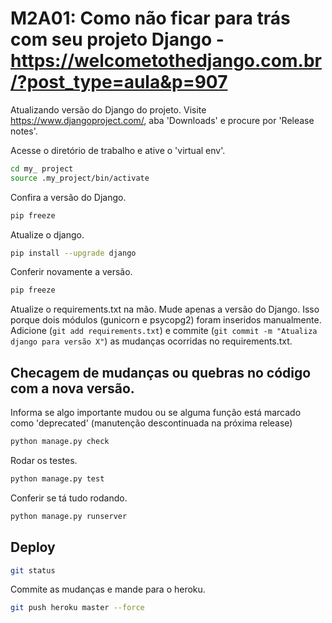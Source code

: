 # M2A01: Como não ficar para trás com seu projeto Django - https://welcometothedjango.com.br/?post_type=aula&p=907

Atualizando versão do Django do projeto. Visite https://www.djangoproject.com/, aba 'Downloads' e procure por 'Release notes'.

Acesse o diretório de trabalho e ative o 'virtual env'.

```bash
cd my_ project
source .my_project/bin/activate
```

Confira a versão do Django.

```bash
pip freeze
```

Atualize o django.

```bash
pip install --upgrade django
```

Conferir novamente a versão.

```bash
pip freeze
```

Atualize o requirements.txt na mão. Mude apenas a versão do Django. Isso porque dois módulos (gunicorn e psycopg2) foram inseridos manualmente. Adicione (`git add requirements.txt`) e commite (`git commit -m "Atualiza django para versão X"`) as mudanças ocorridas no requirements.txt.

## Checagem de mudanças ou quebras no código com a nova versão.

Informa se algo importante mudou ou se alguma função está marcado como 'deprecated' (manutenção descontinuada na próxima release)

```bash
python manage.py check
```

Rodar os testes.

```bash
python manage.py test
```

Conferir se tá tudo rodando.

```bash
python manage.py runserver
```

## Deploy

```bash
git status
```

Commite as mudanças e mande para o heroku.

```bash
git push heroku master --force
```
